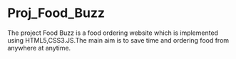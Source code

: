 # Proj_Food_Buzz
The project Food Buzz is a food ordering website which is implemented using HTML5,CSS3.JS.The main aim is to save time and ordering food from anywhere at anytime.
